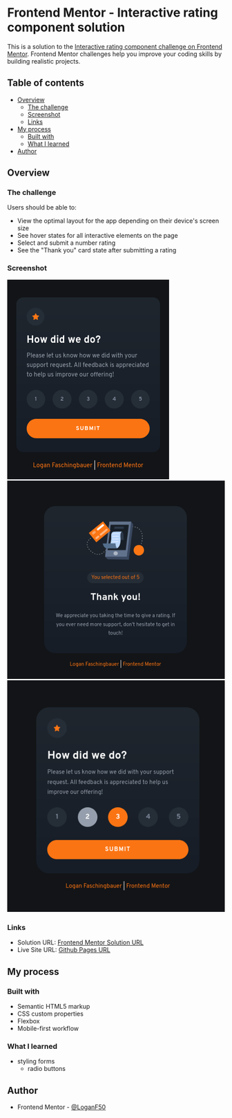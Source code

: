 # Frontend Mentor - Interactive rating component solution

This is a solution to the [Interactive rating component challenge on Frontend Mentor](https://www.frontendmentor.io/challenges/interactive-rating-component-koxpeBUmI). Frontend Mentor challenges help you improve your coding skills by building realistic projects.

## Table of contents

- [Overview](#overview)
  - [The challenge](#the-challenge)
  - [Screenshot](#screenshot)
  - [Links](#links)
- [My process](#my-process)
  - [Built with](#built-with)
  - [What I learned](#what-i-learned)
- [Author](#author)

## Overview

### The challenge

Users should be able to:

- View the optimal layout for the app depending on their device's screen size
- See hover states for all interactive elements on the page
- Select and submit a number rating
- See the "Thank you" card state after submitting a rating

### Screenshot

![](./screenshots/mobile.png)
![](./screenshots/desktop.png)
![](./screenshots/active-states.png)

### Links

- Solution URL: [Frontend Mentor Solution URL](https://your-solution-url.com)
- Live Site URL: [Github Pages URL](https://loganf50.github.io/interactive-rating/)

## My process

### Built with

- Semantic HTML5 markup
- CSS custom properties
- Flexbox
- Mobile-first workflow

### What I learned

- styling forms
  - radio buttons

## Author

- Frontend Mentor - [@LoganF50](https://www.frontendmentor.io/profile/LoganF50)
